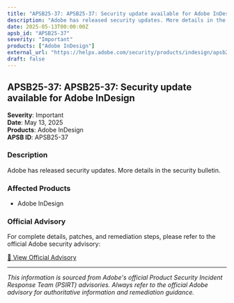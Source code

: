 ```yaml
---
title: "APSB25-37: APSB25-37: Security update available for Adobe InDesign"
description: "Adobe has released security updates. More details in the security bulletin."
date: 2025-05-13T00:00:00Z
apsb_id: "APSB25-37"
severity: "Important"
products: ["Adobe InDesign"]
external_url: "https://helpx.adobe.com/security/products/indesign/apsb25-37.html"
draft: false
---
```


## APSB25-37: APSB25-37: Security update available for Adobe InDesign

**Severity**: Important  
**Date**: May 13, 2025  
**Products**: Adobe InDesign  
**APSB ID**: APSB25-37

### Description

Adobe has released security updates. More details in the security bulletin.

### Affected Products

- Adobe InDesign


### Official Advisory

For complete details, patches, and remediation steps, please refer to the official Adobe security advisory:

[🔗 View Official Advisory](https://helpx.adobe.com/security/products/indesign/apsb25-37.html)

---

*This information is sourced from Adobe's official Product Security Incident Response Team (PSIRT) advisories. Always refer to the official Adobe advisory for authoritative information and remediation guidance.*
